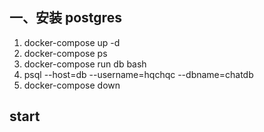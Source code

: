 ## 一、安装 postgres

1. docker-compose up -d
2. docker-compose ps
3. docker-compose run db bash
4. psql --host=db --username=hqchqc --dbname=chatdb
5. docker-compose down

## start
